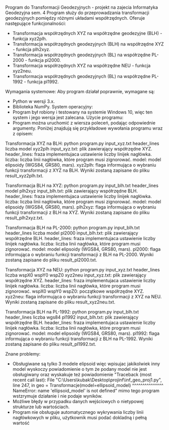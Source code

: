 Program do Transformacji Geodezyjnych - projekt na zajecia Informatyka Geodezyjna sem. 4
Program służy do przeprowadzania transformacji geodezyjnych pomiędzy różnymi układami współrzędnych. Oferuje następujące funkcjonalności:
- Transformacja współrzędnych XYZ na współrzędne geodezyjne (BLH) - funkcja xyz2plh.
- Transformacja współrzędnych geodezyjnych (BLH) na współrzędne XYZ - funkcja plh2xyz.
- Transformacja współrzędnych geodezyjnych (BL) na współrzędne PL-2000 - funkcja pl2000.
- Transformacja współrzędnych XYZ na współrzędne NEU - funkcja xyz2neu.
- Transformacja współrzędnych geodezyjnych (BL) na współrzędne PL-1992 - funkcja pl1992.

Wymagania systemowe:
Aby program działał poprawnie, wymagane są:
- Python w wersji 3.x.
- Biblioteka NumPy.
System operacyjny:
- Program był robiony i testowany na systemie Windows 10, więc ten system i jego wersja jest zalecana.
Użycie programu:
- Program można uruchomić z wiersza poleceń, podając odpowiednie argumenty. Poniżej znajdują się przykładowe wywołania programu wraz z opisem:

Transformacja XYZ na BLH:
python program.py input_xyz.txt header_lines liczba model xyz2plh
input_xyz.txt: plik zawierający współrzędne XYZ.
header_lines: fraza implementujaca ustawienie liczby linijek nagłówka.
liczba: liczba linii nagłówka, które program musi zignorować.
model: model elipsoidy (WGS84, GRS80, mars).
xyz2plh: flaga informująca o wybraniu funkcji transformacji z XYZ na BLH.
Wyniki zostaną zapisane do pliku result_xyz2plh.txt.

Transformacja BLH na XYZ:
python program.py input_blh.txt header_lines model plh2xyz
input_blh.txt: plik zawierający współrzędne BLH.
header_lines: fraza implementujaca ustawienie liczby linijek nagłówka.
liczba: liczba linii nagłówka, które program musi zignorować.
model: model elipsoidy (WGS84, GRS80, mars).
plh2xyz: flaga informująca o wybraniu funkcji transformacji z BLH na XYZ.
Wyniki zostaną zapisane do pliku result_plh2xyz.txt.

Transformacja BLH na PL-2000:
python program.py input_blh.txt header_lines liczba model pl2000
input_blh.txt: plik zawierający współrzędne BLH.
header_lines: fraza implementujaca ustawienie liczby linijek nagłówka.
liczba: liczba linii nagłówka, które program musi zignorować.
model: model elipsoidy (WGS84, GRS80, mars).
pl2000: flaga informująca o wybraniu funkcji transformacji z BLH na PL-2000.
Wyniki zostaną zapisane do pliku result_pl2000.txt.

Transformacja XYZ na NEU:
python program.py input_xyz.txt header_lines liczba wspX0 wspY0 wspZ0 xyz2neu
input_xyz.txt: plik zawierający współrzędne XYZ.
header_lines: fraza implementujaca ustawienie liczby linijek nagłówka.
liczba: liczba linii nagłówka, które program musi zignorować.
wspX0 wspY0 wspZ0: początkowe współrzędne XYZ.
xyz2neu: flaga informująca o wybraniu funkcji transformacji z XYZ na NEU.
Wyniki zostaną zapisane do pliku result_xyz2neu.txt.

Transformacja BLH na PL-1992:
python program.py input_blh.txt header_lines liczba wgs84 pl1992
input_blh.txt: plik zawierający współrzędne BLH.
header_lines: fraza implementujaca ustawienie liczby linijek nagłówka.
liczba: liczba linii nagłówka, które program musi zignorować.
model: model elipsoidy (WGS84, GRS80, mars).
pl1992: flaga informująca o wybraniu funkcji transformacji z BLH na PL-1992.
Wyniki zostaną zapisane do pliku result_pl1992.txt.

Znane problemy:
- Obsługiwane są tylko 3 modele elipsoid więc wpisujac jakikolwiek inny model wyskoczy powiadomienie o tym że podany model nie jest obsługiwany oraz wyskakuje też powiadomienie 
"Traceback (most recent call last):
  File "C:\Users\kubak\Desktop\projinf\inf_geo_proj1.py", line 247, in <module>
    geo = Transformacje(model=ellipsoid_model)
                              ^^^^^^^^^^^^^^^
NameError: name 'ellipsoid_model' is not defined" mimo tego program wstzrymuje działanie i nie podaje wyników.
- Możliwe błędy w przypadku danych wejściowych o nietypowej strukturze lub wartościach.
- Program nie obsługuje automatycznego wykrywania liczby linii nagłówkowych w pliku, użytkownik musi podać dokladną i pełną wartość
